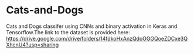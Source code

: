 # Cats-and-Dogs
Cats and Dogs classifer using CNNs and binary activation in Keras and Tensorflow.The link to the dataset is provided here: https://drive.google.com/drive/folders/14fdkoHxAnzQdoOGGQoeZDCxe3QXhcnU4?usp=sharing
